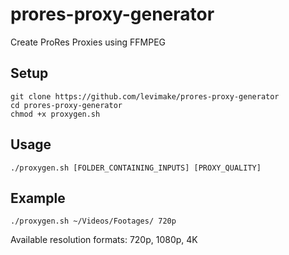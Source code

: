 # prores-proxy-generator
Create ProRes Proxies using FFMPEG

## Setup
```
git clone https://github.com/levimake/prores-proxy-generator
cd prores-proxy-generator
chmod +x proxygen.sh
```

## Usage
```
./proxygen.sh [FOLDER_CONTAINING_INPUTS] [PROXY_QUALITY]
```

## Example
```
./proxygen.sh ~/Videos/Footages/ 720p
```

Available resolution formats: 720p, 1080p, 4K
